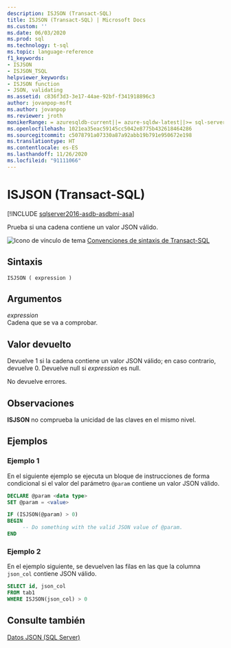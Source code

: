 ```yaml
---
description: ISJSON (Transact-SQL)
title: ISJSON (Transact-SQL) | Microsoft Docs
ms.custom: ''
ms.date: 06/03/2020
ms.prod: sql
ms.technology: t-sql
ms.topic: language-reference
f1_keywords:
- ISJSON
- ISJSON_TSQL
helpviewer_keywords:
- ISJSON function
- JSON, validating
ms.assetid: c836f3d3-3e17-44ae-92bf-f341918896c3
author: jovanpop-msft
ms.author: jovanpop
ms.reviewer: jroth
monikerRange: = azuresqldb-current||= azure-sqldw-latest||>= sql-server-2016||>= sql-server-linux-2017||= sqlallproducts-allversions
ms.openlocfilehash: 1021ea35eac59145cc5042e8775b432618464286
ms.sourcegitcommit: c5078791a07330a87a92abb19b791e950672e198
ms.translationtype: HT
ms.contentlocale: es-ES
ms.lasthandoff: 11/26/2020
ms.locfileid: "91111066"
---
```

# <a name="isjson-transact-sql"></a>ISJSON (Transact-SQL)
[!INCLUDE [sqlserver2016-asdb-asdbmi-asa](../../includes/applies-to-version/sqlserver2016-asdb-asdbmi-asa.md)]

  Prueba si una cadena contiene un valor JSON válido.  
  
 ![Icono de vínculo de tema](../../database-engine/configure-windows/media/topic-link.gif "Icono de vínculo de tema") [Convenciones de sintaxis de Transact-SQL](../../t-sql/language-elements/transact-sql-syntax-conventions-transact-sql.md)  
  
## <a name="syntax"></a>Sintaxis  
  
```syntaxsql  
ISJSON ( expression )  
```  
  
## <a name="arguments"></a>Argumentos
 *expression*  
 Cadena que se va a comprobar.  
  
## <a name="return-value"></a>Valor devuelto  
 Devuelve 1 si la cadena contiene un valor JSON válido; en caso contrario, devuelve 0. Devuelve null si *expression* es null.  
  
 No devuelve errores.  
  
## <a name="remarks"></a>Observaciones  
 **ISJSON** no comprueba la unicidad de las claves en el mismo nivel.  
  
## <a name="examples"></a>Ejemplos  
  
### <a name="example-1"></a>Ejemplo 1  
En el siguiente ejemplo se ejecuta un bloque de instrucciones de forma condicional si el valor del parámetro `@param` contiene un valor JSON válido.  
  
```sql  
DECLARE @param <data type>
SET @param = <value>

IF (ISJSON(@param) > 0)  
BEGIN  
     -- Do something with the valid JSON value of @param.  
END
```  
  
### <a name="example-2"></a>Ejemplo 2  
En el ejemplo siguiente, se devuelven las filas en las que la columna `json_col` contiene JSON válido.  
  
```sql  
SELECT id, json_col
FROM tab1
WHERE ISJSON(json_col) > 0 
```  
  
## <a name="see-also"></a>Consulte también  
 [Datos JSON &#40;SQL Server&#41;](../../relational-databases/json/json-data-sql-server.md)  
  
  
